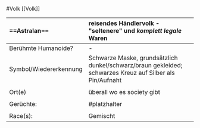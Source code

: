 #Volk [[Volk]]

| **==Astralan==**       | reisendes Händlervolk - "seltenere" und *komplett legale* Waren                                          |
| :--------------------- | :------------------------------------------------------------------------------------------------------- |
| Berühmte Humanoide?    | -                                                                                                        |
| Symbol/Wiedererkennung | Schwarze Maske, grundsätzlich dunkel/schwarz/braun gekleided; schwarzes Kreuz auf Silber als Pin/Aufnaht |
|                        |                                                                                                          |
| Ort(e)                 | überall wo es society gibt                                                                               |
|                        |                                                                                                          |
| Gerüchte:              | #platzhalter                                                                                             |
|                        |                                                                                                          |
| Race(s):               | Gemischt                                                                                                 |
